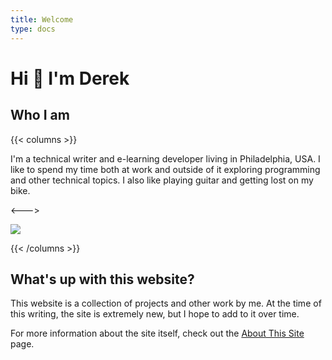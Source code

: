 ```yaml
---
title: Welcome
type: docs
---
```

# Hi 👋 I'm Derek

## Who I am

{{< columns >}}

I'm a technical writer and e-learning developer living in Philadelphia, USA. I like to spend my time both at work and outside of it exploring programming and other technical topics. I also like playing guitar and getting lost on my bike.

<--->

![](/images/uploads/derek-farr-photo-cropped-300px.jpg)

{{< /columns >}}

## What's up with this website?

This website is a collection of projects and other work by me. At the time of this writing, the site is extremely new, but I hope to add to it over time.

For more information about the site itself, check out the [About This Site](https://derekfarr.com/docs/about/about-this-site) page.